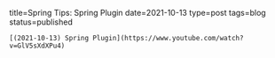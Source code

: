 
title=Spring Tips: Spring Plugin
date=2021-10-13
type=post
tags=blog
status=published
~~~~~~
[(2021-10-13) Spring Plugin](https://www.youtube.com/watch?v=GlV5sXdXPu4) 
            